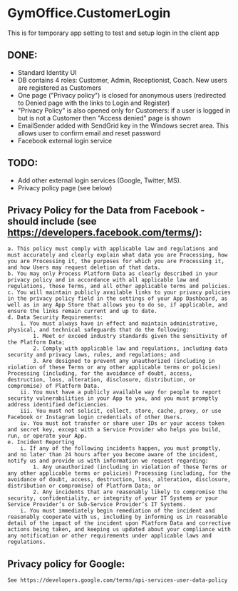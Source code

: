 # GymOffice.CustomerLogin 
This is for temporary app setting to test and setup login in the client app

## DONE:
- Standard Identity UI
- DB contains 4 roles: Customer, Admin, Receptionist, Coach. New users are registered as Customers
- One page ("Privacy policy") is closed for anonymous users (redirected to Denied page with the links to Login and Register)
- "Privacy Policy" is also opened only for Customers: if a user is logged in but is not a Customer then "Access denied" page is shown
- EmailSender added with SendGrid key in the Windows secret area. This allows user to confirm email and reset password
- Facebook external login service

## TODO:
- Add other external login services (Google, Twitter, MS).
- Privacy policy page (see below)

## Privacy Policy for the Data from Facebook - should include (see https://developers.facebook.com/terms/):
    a. This policy must comply with applicable law and regulations and must accurately and clearly explain what data you are Processing, how you are Processing it, the purposes for which you are Processing it, and how Users may request deletion of that data.
    b. You may only Process Platform Data as clearly described in your privacy policy and in accordance with all applicable law and regulations, these Terms, and all other applicable terms and policies.
    c. You will maintain publicly available links to your privacy policies in the privacy policy field in the settings of your App Dashboard, as well as in any App Store that allows you to do so, if applicable, and ensure the links remain current and up to date. 
    d. Data Security Requirements:
        i. You must always have in effect and maintain administrative, physical, and technical safeguards that do the following:
            1. Meet or exceed industry standards given the sensitivity of the Platform Data;
            2. Comply with applicable law and regulations, including data security and privacy laws, rules, and regulations; and
            3. Are designed to prevent any unauthorized (including in violation of these Terms or any other applicable terms or policies) Processing (including, for the avoidance of doubt, access, destruction, loss, alteration, disclosure, distribution, or compromise) of Platform Data. 
        ii. You must have a publicly available way for people to report security vulnerabilities in your App to you, and you must promptly address identified deficiencies.
        iii. You must not solicit, collect, store, cache, proxy, or use Facebook or Instagram login credentials of other Users.
        iv. You must not transfer or share user IDs or your access token and secret key, except with a Service Provider who helps you build, run, or operate your App. 
    e. Incident Reporting
        i. If any of the following incidents happen, you must promptly, and no later than 24 hours after you become aware of the incident, notify us and provide us with information we request regarding:
            1. Any unauthorized (including in violation of these Terms or any other applicable terms or policies) Processing (including, for the avoidance of doubt, access, destruction, loss, alteration, disclosure, distribution or compromise) of Platform Data; or
            2. Any incidents that are reasonably likely to compromise the security, confidentiality, or integrity of your IT Systems or your Service Provider’s or Sub-Service Provider’s IT Systems. 
        i. You must immediately begin remediation of the incident and reasonably cooperate with us, including by informing us in reasonable detail of the impact of the incident upon Platform Data and corrective actions being taken, and keeping us updated about your compliance with any notification or other requirements under applicable laws and regulations. 

## Privacy policy for Google: 
    See https://developers.google.com/terms/api-services-user-data-policy
